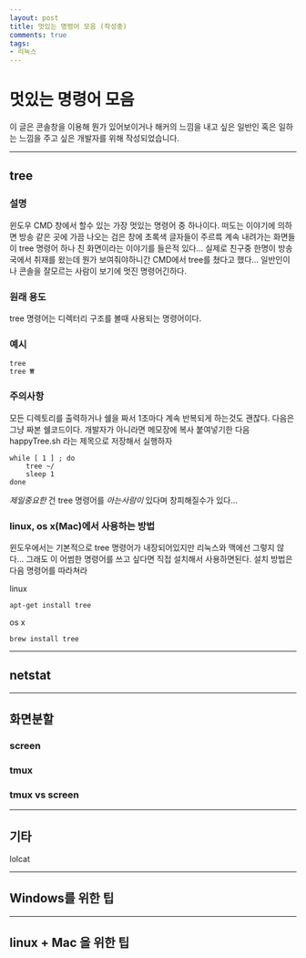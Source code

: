 ```yaml
---
layout: post
title: 멋있는 명령어 모음 (작성중)
comments: true
tags:
- 리눅스
---
```


# 멋있는 명령어 모음

이 글은 콘솔창을 이용해 뭔가 있어보이거나 해커의 느낌을 내고 싶은 일반인 혹은 일하는 느낌을 주고 싶은 개발자를 위해 작성되었습니다.

- - -

## tree

### 설명

윈도우 CMD 창에서 할수 있는 가장 멋있는 명령어 중 하나이다. 떠도는 이야기에 의하면 방송 같은 곳에 가끔 나오는 검은 창에 초록색 글자들이 주르륵 계속 내려가는 화면들이 tree 명령어 하나 친 화면이라는 이야기를 들은적 있다...
실제로 친구중 한명이 방송국에서 취재를 왔는데 뭔가 보여줘야하니간 CMD에서 tree를 쳤다고 했다... 일반인이나 콘솔을 잘모르는 사람이 보기에 멋진 명령어긴하다.

### 원래 용도

tree 명령어는 디렉터리 구조를 볼때 사용되는 명령어이다.

### 예시

    tree 
    tree ₩

### 주의사항
모든 디렉토리를 출력하거나 쉘을 짜서 1초마다 계속 반복되게 하는것도 괜찮다. 다음은 그냥 짜본 쉘코드이다.
개발자가 아니라면 메모장에 복사 붙여넣기한 다음 happyTree.sh 라는 제목으로 저장해서 실행하자

    while [ 1 ] ; do
    	tree ~/
    	sleep 1
    done


*제일중요한* 건 tree 명령어를 *아는사람이* 있다며 창피해질수가 있다...

### linux, os x(Mac)에서 사용하는 방법

윈도우에서는 기본적으로 tree 명령어가 내장되어있지만 리눅스와 맥에선 그렇지 않다... 그래도 이 어썸한 명령어를 쓰고 싶다면 직접 설치해서 사용하면된다.
설치 방법은 다음 명령어를 따라쳐라

linux
    
    apt-get install tree

os x

    brew install tree

- - -

## netstat


- - -
## 화면분할

### screen

### tmux

### tmux vs screen

- - -
## 기타

lolcat

- - -
## Windows를 위한 팁

- - -
## linux + Mac 을 위한 팁